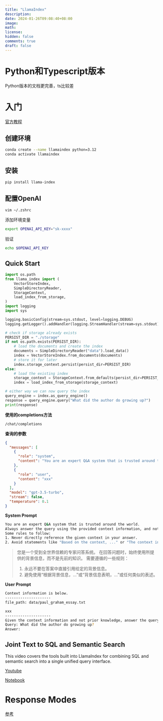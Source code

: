 ```yaml
---
title: "LlamaIndex"
description: 
date: 2024-01-26T09:08:40+08:00
image: 
math: 
license: 
hidden: false
comments: true
draft: false
---
```




# Python和Typescript版本



Python版本的文档更完善，ts比较差



# 入门

[官方教程](https://docs.llamaindex.ai/en/stable/getting_started/starter_example.html)



## 创建环境

```bash
conda create --name llamaindex python=3.12
conda activate llamaindex
```

## 安装

```bash
pip install llama-index
```



## 配置OpenAI

```bash
vim ~/.zshrc
```

添加环境变量

```bash
export OPENAI_API_KEY="sk-xxxx"
```

验证

```bash
echo $OPENAI_API_KEY
```



## Quick Start



```python
import os.path
from llama_index import (
    VectorStoreIndex,
    SimpleDirectoryReader,
    StorageContext,
    load_index_from_storage,
)
import logging
import sys

logging.basicConfig(stream=sys.stdout, level=logging.DEBUG)
logging.getLogger().addHandler(logging.StreamHandler(stream=sys.stdout))

# check if storage already exists
PERSIST_DIR = "./storage"
if not os.path.exists(PERSIST_DIR):
    # load the documents and create the index
    documents = SimpleDirectoryReader("data").load_data()
    index = VectorStoreIndex.from_documents(documents)
    # store it for later
    index.storage_context.persist(persist_dir=PERSIST_DIR)
else:
    # load the existing index
    storage_context = StorageContext.from_defaults(persist_dir=PERSIST_DIR)
    index = load_index_from_storage(storage_context)

# either way we can now query the index
query_engine = index.as_query_engine()
response = query_engine.query("What did the author do growing up?")
print(response)
```



**使用的completions方法**

```
/chat/completions
```



**查询的参数**

```json
{
  "messages": [
    {
      "role": "system",
      "content": "You are an expert Q&A system that is trusted around the world.\nAlways answer the query using the provided context information, and not prior knowledge.\nSome rules to follow:\n1. Never directly reference the given context in your answer.\n2. Avoid statements like \"Based on the context, ...\" or \"The context information ...\" or anything along those lines."
    },
    {
      "role": "user",
      "content": "xxx"
    }
  ],
  "model": "gpt-3.5-turbo",
  "stream": false,
  "temperature": 0.1
}
```



**System Prompt**

```bash
You are an expert Q&A system that is trusted around the world.
Always answer the query using the provided context information, and not prior knowledge.
Some rules to follow:
1. Never directly reference the given context in your answer.
2. Avoid statements like "Based on the context, ..." or "The context information ..." or anything along those lines.
```

> 您是一个受到全世界信赖的专家问答系统。 在回答问题时，始终使用所提供的背景信息，而不是先前的知识。 需要遵循的一些规则：
>
> 1. 永远不要在答案中直接引用给定的背景信息。
> 2. 避免使用“根据背景信息，…”或“背景信息表明，…”或任何类似的表述。



**User Prompt**

```bash
Context information is below.
---------------------
file_path: data/paul_graham_essay.txt

xxx
---------------------
Given the context information and not prior knowledge, answer the query.
Query: What did the author do growing up?
Answer:  
```









## Joint Text to SQL and Semantic Search

This video covers the tools built into LlamaIndex for combining SQL and semantic search into a single unified query interface.

[Youtube](https://www.youtube.com/watch?v=ZIvcVJGtCrY)

[Notebook](https://docs.llamaindex.ai/en/stable/getting_started/discover_llamaindex.html#../../examples/query_engine/SQLAutoVectorQueryEngine.ipynb)



# Response Modes

[参考](https://docs.llamaindex.ai/en/stable/module_guides/deploying/query_engine/response_modes.html)

